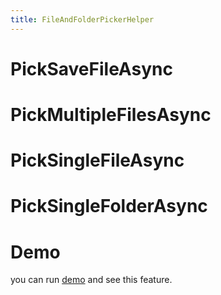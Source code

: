 ```yaml
---
title: FileAndFolderPickerHelper
---
```


# PickSaveFileAsync

# PickMultipleFilesAsync

# PickSingleFileAsync

# PickSingleFolderAsync
# Demo
you can run [demo](https://github.com/WinUICommunity/WinUICommunity) and see this feature.
